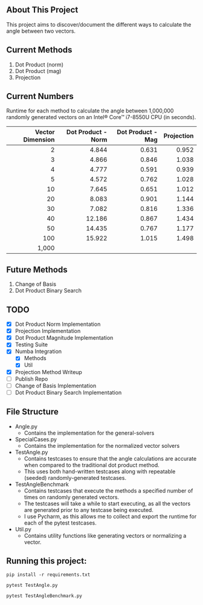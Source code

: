 ## About This Project
This project aims to discover/document the different ways to calculate the angle between two vectors.

## Current Methods
1. Dot Product (norm)
2. Dot Product (mag)
3. Projection

## Current Numbers
Runtime for each method to calculate the angle between 1,000,000 randomly generated vectors on an Intel® Core™ i7-8550U CPU
(in seconds).

Vector Dimension|Dot Product - Norm|Dot Product - Mag|Projection
---------------:|-----------------:|----------------:|---------:
2|4.844|0.631|0.952
3|4.866|0.846|1.038
4|4.777|0.591|0.939
5|4.572|0.762|1.028
10|7.645|0.651|1.012
20|8.083|0.901|1.144
30|7.082|0.816|1.336
40|12.186|0.867|1.434
50|14.435|0.767|1.177
100|15.922|1.015|1.498
1,000|

## Future Methods
1. Change of Basis
2. Dot Product Binary Search

## TODO
- [X] Dot Product Norm Implementation
- [X] Projection Implementation
- [X] Dot Product Magnitude Implementation
- [X] Testing Suite
- [X] Numba Integration
  - [X] Methods
  - [X] Util
- [X] Projection Method Writeup
- [ ] Publish Repo
- [ ] Change of Basis Implementation
- [ ] Dot Product Binary Search Implementation

## File Structure
 - Angle.py
    - Contains the implementation for the general-solvers
 - SpecialCases.py
    - Contains the implementation for the normalized vector solvers
 - TestAngle.py
    - Contains testcases to ensure that the angle calculations are accurate when compared to the traditional dot product method.
    - This uses both hand-written testcases along with repeatable (seeded) randomly-generated testcases.
 - TestAngleBenchmark
    - Contains testcases that execute the methods a specified number of times on randomly generated vectors.
    - The testcases will take a while to start executing, as all the vectors are generated prior to any testcase being executed.
    - I use Pycharm, as this allows me to collect and export the runtime for each of the pytest testcases.
 - Util.py
    - Contains utility functions like generating vectors or normalizing a vector.

## Running this project:
`pip install -r requirements.txt`

`pytest TestAngle.py`

`pytest TestAngleBenchmark.py`
